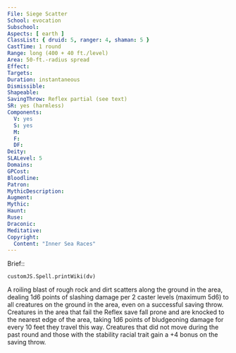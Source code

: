 ```yaml
---
File: Siege Scatter
School: evocation
Subschool: 
Aspects: [ earth ]
ClassList: { druid: 5, ranger: 4, shaman: 5 }
CastTime: 1 round
Range: long (400 + 40 ft./level)
Area: 50-ft.-radius spread
Effect: 
Targets: 
Duration: instantaneous
Dismissible: 
Shapeable: 
SavingThrow: Reflex partial (see text)
SR: yes (harmless)
Components:
  V: yes
  S: yes
  M: 
  F: 
  DF: 
Deity: 
SLALevel: 5
Domains: 
GPCost: 
Bloodline: 
Patron: 
MythicDescription: 
Augment: 
Mythic: 
Haunt: 
Ruse: 
Draconic: 
Meditative: 
Copyright:
  Content: "Inner Sea Races"
---
```

Brief:: 

```dataviewjs
customJS.Spell.printWiki(dv)
```

A roiling blast of rough rock and dirt scatters along the ground in the area, dealing 1d6 points of slashing damage per 2 caster levels (maximum 5d6) to all creatures on the ground in the area, even on a successful saving throw. Creatures in the area that fail the Reflex save fall prone and are knocked to the nearest edge of the area, taking 1d6 points of bludgeoning damage for every 10 feet they travel this way. Creatures that did not move during the past round and those with the stability racial trait gain a +4 bonus on the saving throw.
